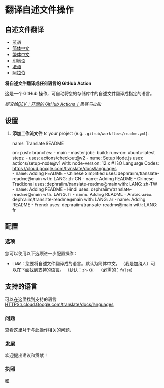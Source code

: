 # 翻译自述文件操作

## 自述文件翻译

-   [英语](README.md)
-   [简体中文](README.zh-CN.md)
-   [繁体中文](README.zh-TW.md)
-   [印地语](README.hi.md)
-   [法语](README.fr.md)
-   [阿拉伯](README.ar.md)

**将自述文件翻译成任何语言的 GitHub Action**

这是一个 GitHub 操作，可自动将您的存储库中的自述文件翻译成指定的语言。

_提交给[DEV：开源的 GitHub Actions！](https://dev.to/devteam/announcing-the-github-actions-hackathon-on-dev-3ljn)黑客马拉松_

## 设置

1.  **添加工作流文件** to your project (e.g. `.github/workflows/readme.yml`):


    name: Translate README

    on:
      push:
        branches:
          - main
          - master
    jobs:
      build:
        runs-on: ubuntu-latest
        steps:
          - uses: actions/checkout@v2
          - name: Setup Node.js
            uses: actions/setup-node@v1
            with:
              node-version: 12.x
          # ISO Langusge Codes: https://cloud.google.com/translate/docs/languages  
          - name: Adding README - Chinese Simplified
            uses: dephraiim/translate-readme@main
            with:
              LANG: zh-CN
          - name: Adding README - Chinese Traditional
            uses: dephraiim/translate-readme@main
            with:
              LANG: zh-TW
          - name: Adding README - Hindi
            uses: dephraiim/translate-readme@main
            with:
              LANG: hi
          - name: Adding README - Arabic
            uses: dephraiim/translate-readme@main
            with:
              LANG: ar
          - name: Adding README - French
            uses: dephraiim/translate-readme@main
            with:
              LANG: fr

## 配置

### 选项

您可以使用以下选项进一步配置操作：

-   `LANG`：您要将自述文件翻译成的语言。默认为简体中文。 （我是加纳人）可以在下面找到支持的语言。
    （默认：`zh-CH`） （必需的：`false`)

## 支持的语言

可以在这里找到支持的语言[HTTPS://cloud.Google.com/translate/docs/languages](https://cloud.google.com/translate/docs/languages)

### 问题

查看[这里](https://github.com/dephraiim/translate-readme/issues/1)对于与此操作相关的问题。

### 发展

欢迎提出建议和贡献！

### 执照

[和](./LICENSE)
